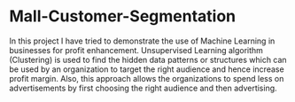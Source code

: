 # Mall-Customer-Segmentation
In this project I have tried to demonstrate the use of Machine Learning in businesses for profit enhancement.  Unsupervised Learning algorithm (Clustering) is used to find the hidden data patterns or structures which can be used by an organization to target the right audience and hence increase profit margin.  Also, this approach allows the organizations to spend less on advertisements by first choosing the right audience and then advertising.
